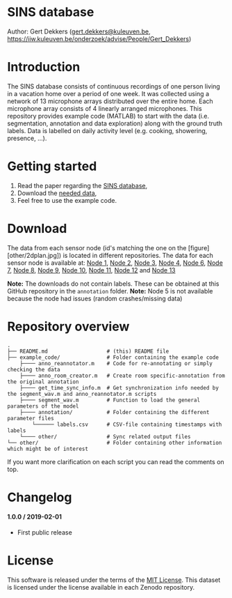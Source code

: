 # SINS database
Author: Gert Dekkers (<gert.dekkers@kuleuven.be>, <https://iiw.kuleuven.be/onderzoek/advise/People/Gert_Dekkers>)

Introduction
===============
The SINS database consists of continuous recordings of one person living in a vacation home over a period of one week. It was collected using a network of 13 microphone arrays distributed over the entire home. Each microphone array consists of 4 linearly arranged microphones. This repository provides example code (MATLAB) to start with the data (i.e. segmentation, annotation and data exploration) along with the ground truth labels. Data is labelled on daily activity level (e.g. cooking, showering, presence, ...).

Getting started
===============
1. Read the paper regarding the [SINS database](https://www.cs.tut.fi/sgn/arg/dcase2017/documents/workshop_papers/DCASE2017Workshop_Dekkers_141.pdf),
2. Download the [needed data](#download),
3. Feel free to use the example code.

Download
==============

The data from each sensor node (id's matching the one on the [figure][other/2dplan.jpg]) is located in different repositories. The data for each sensor node is available at: [Node 1](https://zenodo.org/record/2546677#.XFR3DFVKhhE), [Node 2](https://zenodo.org/record/2546677#.XFR3DFVKhhE), [Node 3](https://zenodo.org/record/2546677#.XFR3DFVKhhE), [Node 4](https://zenodo.org/record/2546677#.XFR3DFVKhhE), [Node 6](https://zenodo.org/record/2546677#.XFR3DFVKhhE), [Node 7](https://zenodo.org/record/2546677#.XFR3DFVKhhE), [Node 8](https://zenodo.org/record/2546677#.XFR3DFVKhhE), [Node 9](https://zenodo.org/record/2546677#.XFR3DFVKhhE), [Node 10](https://zenodo.org/record/2546677#.XFR3DFVKhhE), [Node 11](https://zenodo.org/record/2546677#.XFR3DFVKhhE), [Node 12](https://zenodo.org/record/2546677#.XFR3DFVKhhE) and [Node 13](https://zenodo.org/record/2546677#.XFR3DFVKhhE)

**Note:** The downloads do not contain labels. These can be obtained at this GitHub repository in the `annotation` folder.
**Note:** Node 5 is not available because the node had issues (random crashes/missing data)

Repository overview
==============
    .
    ├── README.md					# (this) README file
    ├── example_code/				# Folder containing the example code
		├──── anno_reannotator.m	# Code for re-annotating or simply checking the data
		├──── anno_room_creator.m	# Create room specific-annotation from the original annotation
		├──── get_time_sync_info.m	# Get synchronization info needed by the segment_wav.m and anno_reannotator.m scripts
		├──── segment_wav.m			# Function to load the general parameters of the model
		├──── annotation/			# Folder containing the different parameter files
			└────── labels.csv		# CSV-file containing timestamps with labels
		└──── other/				# Sync related output files
    └── other/						# Folder containing other information which might be of interest


If you want more clarification on each script you can read the comments on top.

Changelog
=========
#### 1.0.0 / 2019-02-01

* First public release

License
=========

This software is released under the terms of the [MIT License](https://github.com/DCASE-REPO/dcase2018_baseline/blob/master/LICENSE).
This dataset is licensed under the license available in each Zenodo repository.
